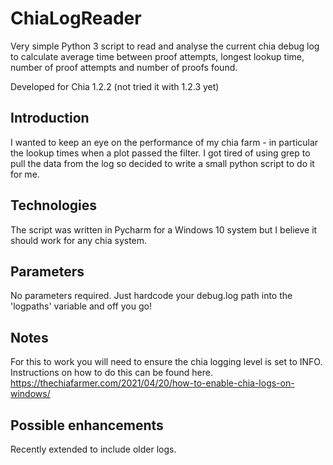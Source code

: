 # ChiaLogReader
Very simple Python 3 script to read and analyse the current chia debug log to calculate average time between proof attempts, longest lookup time, number of proof attempts and number of proofs found.

Developed for Chia 1.2.2 (not tried it with 1.2.3 yet) 


 ## Introduction

  I wanted to keep an eye on the performance of my chia farm - in particular the lookup times when a plot passed the filter. 
  I got tired of using grep to pull the data from the log so decided to write a small python script to do it for me.
  
  
 ## Technologies
  
  The script was written in Pycharm for a Windows 10 system but I believe it should work for any chia system.
  
 ## Parameters
  
 
  No parameters required. Just hardcode your debug.log path into the 'logpaths' variable and off you go!
  
  ## Notes
  
  For this to work you will need to ensure the chia logging level is set to INFO. Instructions on how to do this can be found here. https://thechiafarmer.com/2021/04/20/how-to-enable-chia-logs-on-windows/  

## Possible enhancements
 
 Recently extended to include older logs. 
 
